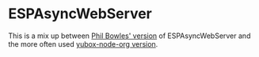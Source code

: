 # ESPAsyncWebServer 

This is a mix up between [Phil Bowles' version](https://github.com/philbowles/ESPAsyncWebServer) of ESPAsyncWebServer and the more often used [yubox-node-org version](https://github.com/yubox-node-org/ESPAsyncWebServer).

